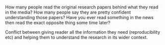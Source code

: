 How many people read the original research papers behind what they read in the media? How many people say they are pretty confident understanding those papers? Have you ever read something in the news then read the exact opposite thing some time later?

Conflict between giving reader all the information they need (reproducibility etc) and helping them to understand the research in its wider context.
